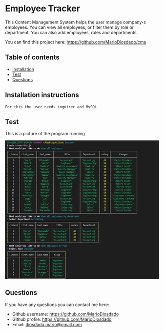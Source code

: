 # Employee Tracker 


This Content Management System helps the user manage company-s employees. You can view all employees, or filter them by role or department. You can also add employees, roles and departments.

You can find this project here: https://github.com/MarioDiosdado/cms

## Table of contents

* [Installation](#installation-instructions)
* [Test](#test)
* [Questions](#questions)
                     
## Installation instructions
    For this the user needs inquirer and MySQL

## Test
This is a picture of the program running

![Image of test](/Assets/img1.jpg)

## Questions

If you have any questions you can contact me here:

* Github username: https://github.com/MarioDiosdado
* Github profile: https://github.com/MarioDiosdado
* Email: diosdado.mario@gmail.com


            
